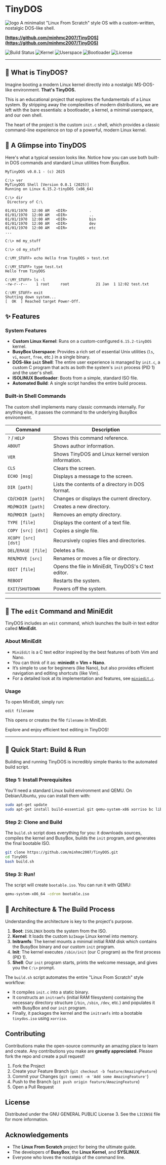 # TinyDOS

![logo](tinydos.png)
A minimalist "Linux From Scratch" style OS with a custom-written, nostalgic DOS-like shell.

**[https://github.com/minhmc2007/TinyDOS](https://github.com/minhmc2007/TinyDOS)**

![Build Status](https://img.shields.io/badge/build-passing-success.svg)
![Kernel](https://img.shields.io/badge/Linux%20Kernel-6.15.2--tinyDOS-blue.svg)
![Userspace](https://img.shields.io/badge/Userspace-BusyBox-yellow.svg)
![Bootloader](https://img.shields.io/badge/Bootloader-ISOLINUX-green.svg)
![License](https://img.shields.io/badge/License-GPLv3-lightgrey.svg)

---

## 🤔 What is TinyDOS?

Imagine booting a modern Linux kernel directly into a nostalgic MS-DOS-like environment. **That's TinyDOS.**

This is an educational project that explores the fundamentals of a Linux system. By stripping away the complexities of modern distributions, we are left with the bare essentials: a bootloader, a kernel, a minimal userspace, and our own shell.

The heart of the project is the custom `init.c` shell, which provides a classic command-line experience on top of a powerful, modern Linux kernel.

## 📸 A Glimpse into TinyDOS

Here's what a typical session looks like. Notice how you can use both built-in DOS commands and standard Linux utilities from BusyBox.

```
MyTinyDOS v0.0.1 - (c) 2025

C:\> ver
MyTinyDOS Shell [Version 0.0.1 (2025)]
Running on Linux 6.15.2-tinyDOS (x86_64)

C:\> dir
 Directory of C:\

01/01/1970  12:00 AM   <DIR>          .
01/01/1970  12:00 AM   <DIR>          ..
01/01/1970  12:00 AM   <DIR>          bin
01/01/1970  12:00 AM   <DIR>          dev
01/01/1970  12:00 AM   <DIR>          etc
...

C:\> md my_stuff

C:\> cd my_stuff

C:\MY_STUFF> echo Hello from TinyDOS > test.txt

C:\MY_STUFF> type test.txt
Hello from TinyDOS

C:\MY_STUFF> ls -l
-rw-r--r--    1 root     root            21 Jan  1 12:02 test.txt

C:\MY_STUFF> exit
Shutting down system...
[  OK  ] Reached target Power-Off.
```

## ✨ Features

### System Features
*   **Custom Linux Kernel**: Runs on a custom-configured `6.15.2-tinyDOS` kernel.
*   **BusyBox Userspace**: Provides a rich set of essential Unix utilities (`ls`, `vi`, `mount`, `free`, etc.) in a single binary.
*   **DOS-like `init` Shell**: The entire user experience is managed by `init.c`, a custom C program that acts as both the system's `init` process (PID 1) and the user's shell.
*   **ISOLINUX Bootloader**: Boots from a simple, standard ISO file.
*   **Automated Build**: A single script handles the entire build process.

### Built-in Shell Commands
The custom shell implements many classic commands internally. For anything else, it passes the command to the underlying BusyBox environment.

| Command             | Description                                          |
| ------------------- | ---------------------------------------------------- |
| `?` / `HELP`        | Shows this command reference.                         |
| `ABOUT`             | Shows author information.                            |
| `VER`               | Shows TinyDOS and Linux kernel version information.  |
| `CLS`               | Clears the screen.                                   |
| `ECHO [msg]`        | Displays a message to the screen.                    |
| `DIR [path]`        | Lists the contents of a directory in DOS format.     |
| `CD`/`CHDIR [path]` | Changes or displays the current directory.           |
| `MD`/`MKDIR [path]` | Creates a new directory.                             |
| `RD`/`RMDIR [path]` | Removes an empty directory.                          |
| `TYPE [file]`       | Displays the content of a text file.                 |
| `COPY [src] [dst]`  | Copies a single file.                                |
| `XCOPY [src] [dst]` | Recursively copies files and directories.            |
| `DEL`/`ERASE [file]`| Deletes a file.                                      |
| `REN`/`MOVE [src]`  | Renames or moves a file or directory.                |
| `EDIT [file]`       | Opens the file in MiniEdit, TinyDOS's C text editor. |
| `REBOOT`            | Restarts the system.                                 |
| `EXIT`/`SHUTDOWN`   | Powers off the system.                               |

---

## 📝 The `edit` Command and MiniEdit

TinyDOS includes an `edit` command, which launches the built-in text editor called **MiniEdit**.

### About MiniEdit

- `MiniEdit` is a C text editor inspired by the best features of both Vim and Nano.
- You can think of it as: **miniedit = Vim + Nano**.
- It’s simple to use for beginners (like Nano), but also provides efficient navigation and editing shortcuts (like Vim).
- For a detailed look at its implementation and features, see [`miniedit.c`](./miniedit.c).

### Usage

To open MiniEdit, simply run:
```shell
edit filename
```
This opens or creates the file `filename` in MiniEdit.

Explore and enjoy efficient text editing in TinyDOS!

---

## 🚀 Quick Start: Build & Run

Building and running TinyDOS is incredibly simple thanks to the automated build script.

### Step 1: Install Prerequisites

You'll need a standard Linux build environment and QEMU. On Debian/Ubuntu, you can install them with:

```bash
sudo apt-get update
sudo apt-get install build-essential git qemu-system-x86 xorriso bc libelf-dev libssl-dev
```

### Step 2: Clone and Build

The `build.sh` script does everything for you: it downloads sources, compiles the kernel and BusyBox, builds the `init` program, and generates the final bootable ISO.

```bash
git clone https://github.com/minhmc2007/TinyDOS.git
cd TinyDOS
bash build.sh
```

### Step 3: Run!

The script will create `bootable.iso`. You can run it with QEMU:

```bash
qemu-system-x86_64 -cdrom bootable.iso
```

## 🔧 Architecture & The Build Process

Understanding the architecture is key to the project's purpose.

1.  **Boot**: `ISOLINUX` boots the system from the ISO.
2.  **Kernel**: It loads the custom `bzImage` Linux kernel into memory.
3.  **Initramfs**: The kernel mounts a minimal initial RAM disk which contains the BusyBox binary and our custom `init` program.
4.  **Init**: The kernel executes `/sbin/init` (our C program) as the first process (PID 1).
5.  **Shell**: Our `init` program starts, prints the welcome message, and gives you the `C:\>` prompt.

The `build.sh` script automates the entire "Linux From Scratch" style workflow:
*   It compiles `init.c` into a static binary.
*   It constructs an `initramfs` (initial RAM filesystem) containing the necessary directory structure (`/bin`, `/sbin`, `/dev`, etc.) and populates it with BusyBox and our `init` program.
*   Finally, it packages the kernel and the `initramfs` into a bootable `tinydos.iso` using `xorriso`.

## Contributing

Contributions make the open-source community an amazing place to learn and create. Any contributions you make are **greatly appreciated**. Please fork the repo and create a pull request!

1.  Fork the Project
2.  Create your Feature Branch (`git checkout -b feature/AmazingFeature`)
3.  Commit your Changes (`git commit -m 'Add some AmazingFeature'`)
4.  Push to the Branch (`git push origin feature/AmazingFeature`)
5.  Open a Pull Request

## License

Distributed under the GNU GENERAL PUBLIC License 3. See the `LICENSE` file for more information.

## Acknowledgements

*   The **Linux From Scratch** project for being the ultimate guide.
*   The developers of **BusyBox**, the **Linux Kernel**, and **SYSLINUX**.
*   Everyone who loves the nostalgia of the command line.
